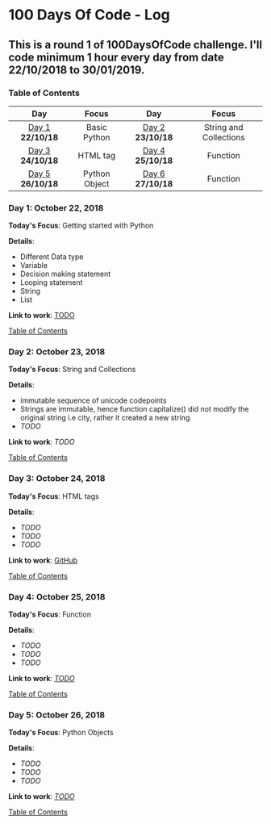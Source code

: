 # 100 Days Of Code - Log
## This is a round 1 of 100DaysOfCode challenge. I'll code minimum 1 hour every day from date 22/10/2018 to 30/01/2019.
<a name="toc"></a>
### Table of Contents 
|Day|Focus|Day|Focus|
|:---:|:-----:|:---:|:-----:|
|[Day 1](#day-1) **22/10/18**|Basic Python|[Day 2](#day-2) **23/10/18**|String and Collections|
|[Day 3](#day-3) **24/10/18**|HTML tag|[Day 4](#day-4) **25/10/18**| Function |
|[Day 5](#day-5) **26/10/18**|Python Object |[Day 6](#day-6) **27/10/18**| Function |
<a name="day-1"></a>
### Day 1: October 22, 2018 
**Today's Focus**: Getting started with Python

**Details**:
 - Different Data type
 - Variable
 - Decision making statement
 - Looping statement
 - String
 - List

**Link to work**: [TODO](http://localhost:8888/notebooks/Desktop/100DaysOfCode/PythonPractice/Python%20Practice.ipynb)

   [Table of Contents](#toc)

<a name="day-2"></a>
### Day 2: October 23, 2018
**Today's Focus**: String and Collections

**Details**:
 - immutable sequence of unicode codepoints
 - Strings are immutable, hence function capitalize() did not modify the original string i.e city, rather it created a new string.
 - _TODO_

**Link to work**: _TODO_

[Table of Contents](#toc)

<a name="day-3"></a>
### Day 3: October 24, 2018 
**Today's Focus**: HTML tags

**Details**:
 - _TODO_
 - _TODO_
 - _TODO_

**Link to work**: [GitHub]()

[Table of Contents](#toc)

<a name="day-4"></a>
### Day 4: October 25, 2018 
**Today's Focus**: Function

**Details**:
 - _TODO_
 - _TODO_
 - _TODO_

**Link to work**: [_TODO_]()

[Table of Contents](#toc)

<a name="day-5"></a>
### Day 5: October 26, 2018 
**Today's Focus**: Python Objects

**Details**:
 - _TODO_
 - _TODO_
 - _TODO_

**Link to work**: [_TODO_](http://localhost:8888/notebooks/Desktop/100DaysOfCode/PythonPractice/Python%20Practice.ipynb)

[Table of Contents](#toc)